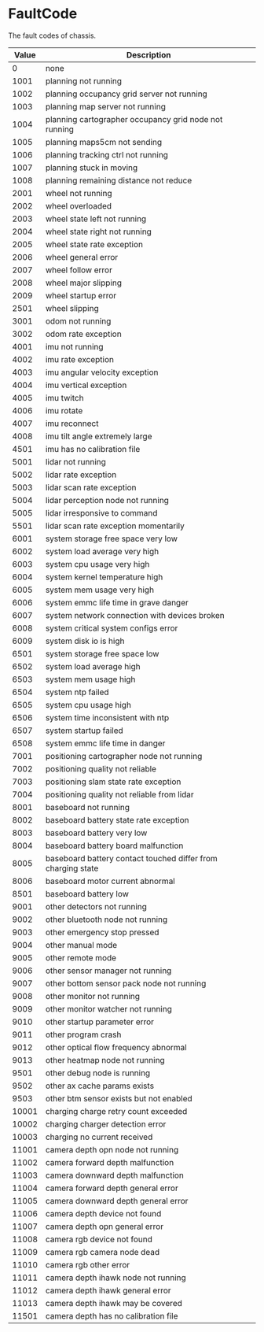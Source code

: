 # FaultCode

The fault codes of chassis.

| Value | Description |
| ----- | ----------- |
| 0 | none |
| 1001 | planning not running |
| 1002 | planning occupancy grid server not running |
| 1003 | planning map server not running |
| 1004 | planning cartographer occupancy grid node not running |
| 1005 | planning maps5cm not sending |
| 1006 | planning tracking ctrl not running |
| 1007 | planning stuck in moving |
| 1008 | planning remaining distance not reduce |
| 2001 | wheel not running |
| 2002 | wheel overloaded |
| 2003 | wheel state left not running |
| 2004 | wheel state right not running |
| 2005 | wheel state rate exception |
| 2006 | wheel general error |
| 2007 | wheel follow error |
| 2008 | wheel major slipping |
| 2009 | wheel startup error |
| 2501 | wheel slipping |
| 3001 | odom not running |
| 3002 | odom rate exception |
| 4001 | imu not running |
| 4002 | imu rate exception |
| 4003 | imu angular velocity exception |
| 4004 | imu vertical exception |
| 4005 | imu twitch |
| 4006 | imu rotate |
| 4007 | imu reconnect |
| 4008 | imu tilt angle extremely large |
| 4501 | imu has no calibration file |
| 5001 | lidar not running |
| 5002 | lidar rate exception |
| 5003 | lidar scan rate exception |
| 5004 | lidar perception node not running |
| 5005 | lidar irresponsive to command |
| 5501 | lidar scan rate exception momentarily |
| 6001 | system storage free space very low |
| 6002 | system load average very high |
| 6003 | system cpu usage very high |
| 6004 | system kernel temperature high |
| 6005 | system mem usage very high |
| 6006 | system emmc life time in grave danger |
| 6007 | system network connection with devices broken |
| 6008 | system critical system configs error |
| 6009 | system disk io is high |
| 6501 | system storage free space low |
| 6502 | system load average high |
| 6503 | system mem usage high |
| 6504 | system ntp failed |
| 6505 | system cpu usage high |
| 6506 | system time inconsistent with ntp |
| 6507 | system startup failed |
| 6508 | system emmc life time in danger |
| 7001 | positioning cartographer node not running |
| 7002 | positioning quality not reliable |
| 7003 | positioning slam state rate exception |
| 7004 | positioning quality not reliable from lidar |
| 8001 | baseboard not running |
| 8002 | baseboard battery state rate exception |
| 8003 | baseboard battery very low |
| 8004 | baseboard battery board malfunction |
| 8005 | baseboard battery contact touched differ from charging state |
| 8006 | baseboard motor current abnormal |
| 8501 | baseboard battery low |
| 9001 | other detectors not running |
| 9002 | other bluetooth node not running |
| 9003 | other emergency stop pressed |
| 9004 | other manual mode |
| 9005 | other remote mode |
| 9006 | other sensor manager not running |
| 9007 | other bottom sensor pack node not running |
| 9008 | other monitor not running |
| 9009 | other monitor watcher not running |
| 9010 | other startup parameter error |
| 9011 | other program crash |
| 9012 | other optical flow frequency abnormal |
| 9013 | other heatmap node not running |
| 9501 | other debug node is running |
| 9502 | other ax cache params exists |
| 9503 | other btm sensor exists but not enabled |
| 10001 | charging charge retry count exceeded |
| 10002 | charging charger detection error |
| 10003 | charging no current received |
| 11001 | camera depth opn node not running |
| 11002 | camera forward depth malfunction |
| 11003 | camera downward depth malfunction |
| 11004 | camera forward depth general error |
| 11005 | camera downward depth general error |
| 11006 | camera depth device not found |
| 11007 | camera depth opn general error |
| 11008 | camera rgb device not found |
| 11009 | camera rgb camera node dead |
| 11010 | camera rgb other error |
| 11011 | camera depth ihawk node not running |
| 11012 | camera depth ihawk general error |
| 11013 | camera depth ihawk may be covered |
| 11501 | camera depth has no calibration file |

